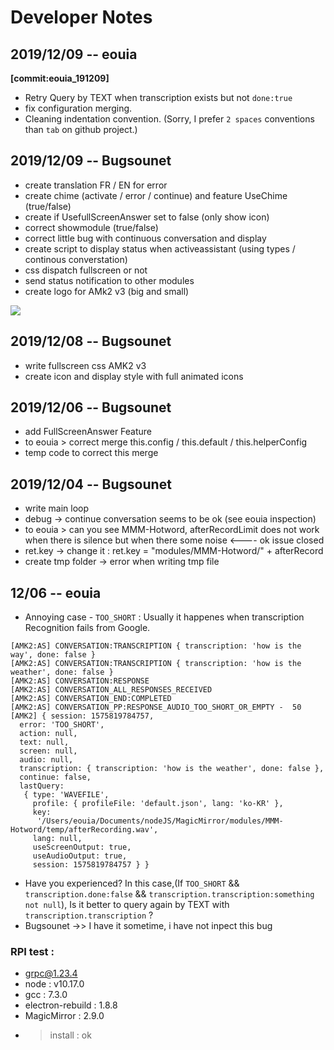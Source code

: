 # Developer Notes

## 2019/12/09 -- eouia
**[commit:eouia_191209]**
- Retry Query by TEXT when transcription exists but not `done:true`
- fix configuration merging.
- Cleaning indentation convention. (Sorry, I prefer `2 spaces` conventions than `tab` on github project.)

## 2019/12/09 -- Bugsounet

- create translation FR / EN for error
- create chime (activate / error / continue) and feature UseChime (true/false)
- create if UsefullScreenAnswer set to false (only show icon)
- correct showmodule (true/false)
- correct little bug with continuous conversation and display
- create script to display status when activeassistant (using types / continous converstation)
- css dispatch fullscreen or not
- send status notification to other modules
- create logo for AMk2 v3 (big and small)

![](https://raw.githubusercontent.com/eouia/MMM-AssistantMk2/3-dev/resources/AMk2_Small.png)

## 2019/12/08 -- Bugsounet

- write fullscreen css AMK2 v3
- create icon and display style with full animated icons

## 2019/12/06 -- Bugsounet

- add FullScreenAnswer Feature
- to eouia > correct merge this.config / this.default / this.helperConfig
- temp code to correct this merge

## 2019/12/04 -- Bugsounet

- write main loop
- debug -> continue conversation seems to be ok (see eouia inspection)
- to eouia > can you see MMM-Hotword, afterRecordLimit does not work when there is silence but when there some noise <---- ok issue closed
- ret.key -> change it : ret.key = "modules/MMM-Hotword/" + afterRecord
- create tmp folder -> error when writing tmp file


## 12/06 -- eouia
- Annoying case - `TOO_SHORT` : Usually it happenes when transcription Recognition fails from Google.
```
[AMK2:AS] CONVERSATION:TRANSCRIPTION { transcription: 'how is the way', done: false }
[AMK2:AS] CONVERSATION:TRANSCRIPTION { transcription: 'how is the weather', done: false }
[AMK2:AS] CONVERSATION:RESPONSE
[AMK2:AS] CONVERSATION_ALL_RESPONSES_RECEIVED
[AMK2:AS] CONVERSATION_END:COMPLETED
[AMK2:AS] CONVERSATION_PP:RESPONSE_AUDIO_TOO_SHORT_OR_EMPTY -  50
[AMK2] { session: 1575819784757,
  error: 'TOO_SHORT',
  action: null,
  text: null,
  screen: null,
  audio: null,
  transcription: { transcription: 'how is the weather', done: false },
  continue: false,
  lastQuery:
   { type: 'WAVEFILE',
     profile: { profileFile: 'default.json', lang: 'ko-KR' },
     key:
      '/Users/eouia/Documents/nodeJS/MagicMirror/modules/MMM-Hotword/temp/afterRecording.wav',
     lang: null,
     useScreenOutput: true,
     useAudioOutput: true,
     session: 1575819784757 } }
```
- Have you experienced? In this case,(If `TOO_SHORT` && `transcription.done:false` && `transcription.transcription:something not null`), Is it better to query again by TEXT with `transcription.transcription` ?
- Bugsounet ->> I have it sometime, i have not inpect this bug

### RPI test :
* grpc@1.23.4
* node : v10.17.0
* gcc : 7.3.0
* electron-rebuild : 1.8.8
* MagicMirror : 2.9.0
* > install : ok
